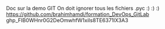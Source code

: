 Doc sur la demo GIT
On doit ignorer tous les fichiers .pyc :) :) :)
https://github.com/brahimhamdi/formation_DevOps_GitLab
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
